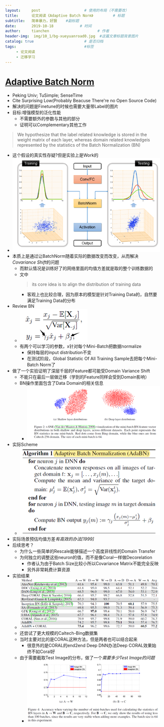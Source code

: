 ```yaml
---
layout:     post                    # 使用的布局（不需要改）
title:      论文阅读《Adaptive Batch Norm》         # 标题 
subtitle:   简单暴力，好狠    #副标题
date:       2019-10-18            # 时间
author:     tianchen                      # 作者
header-img:  img/10_1/bg-xueyuanroad0.jpg  #这篇文章标题背景图片  
catalog: true                       # 是否归档
tags:                               #标签
     - 论文阅读
     - 迁移学习
---
```


# [Adaptive Batch Norm](https://arxiv.org/abs/1603.04779)

* Peking Univ; TuSimple; SenseTime
* Cite Surprising Low(Probably Beacuse There're no Open Source Code)
* 解决的问题是Finetune的时候也需要大量带Label的图片
* 目标:增强模型的泛化性能
    * 不需要额外的参数与其他的部分
    * 证明可以Complementary其他工作


> We hypothesize that the label related knowledge is stored in the weight matrix of each layer, whereas domain related knowledgeis represented by the statistics of the Batch Normalization (BN)


* 这个假设的真实性存疑?但是实验上是Work的
* ![](https://github.com/A-suozhang/MyPicBed/raw/master/img/20191017185803.png)
* 本质上是通过让BatchNorm随着实际的数据改变而改变，从而解决*Covariance Shift*的问题
    * 而默认情况是训练好了的网络里面的均值方差就是取的整个训练数据的
    * 文中
        > its core idea is to align the distribution of training data
        * 客观上也比较合理，因为原本的模型是针对Training Data的，自然要满足Training Data的分布
* Review BN
    * ![](https://github.com/A-suozhang/MyPicBed/raw/master/img/20191017191736.png)
    * 有两个可以学习的参数，x针对每个Mini-Batch把数据normalize
        * 保持每层的input distribution不变
        * 在测试阶段，Global Statistic Of All Training Sample去把每个Mini-Batch Norm了
* 做了一个实验证明了深层千层的Feature都可能受Domain Variance Shift
    * 不能只在最后一层做迁移（学到的Feature同样会受到Domain影响）
    * BN操作里面包含了Data Domain的相关信息
        * ![](https://github.com/A-suozhang/MyPicBed/raw/master/img/20191018090209.png) 
* 实际Scheme
    * ![](https://github.com/A-suozhang/MyPicBed/raw/master/img/20191017194353.png)
* 实际场景预估均值方差*有高效的办法[1999]*
* 后续思考？
    * 为什么一些简单的Rescale能够描述一个高度非线性的Domain Transfer
    * 为何独立的调整这些neuron的值，而不是像Coral一样做Decorelation
        * 作者认为由于Batch Size比较小所以Covariance Matrix不能完全反映
        * 另外非常耗费计算资源
* 实验结果
    * ![](https://github.com/A-suozhang/MyPicBed/raw/master/img/20191018090443.png)
    * 还尝试了更大规模的Caltech-Bing数据集
    * 当时主要对比的是CORAL这种方法，但是两者也可以结合起来
        * 很意外的是CORAL的end2end Deep DNN办法Deep CORAL效果始终不如Coral好
    * 由于需要截取Test Image的分布，做了一个*需要多少Test Image的问题*
        * ![](https://github.com/A-suozhang/MyPicBed/raw/master/img/20191018090845.png)
